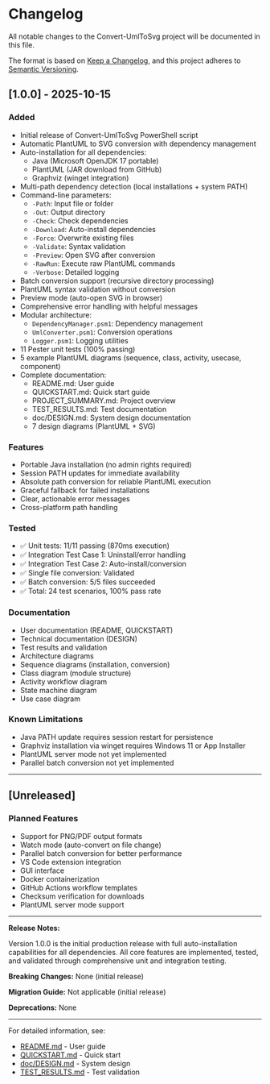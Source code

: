 # Changelog

All notable changes to the Convert-UmlToSvg project will be documented in this file.

The format is based on [Keep a Changelog](https://keepachangelog.com/en/1.0.0/),
and this project adheres to [Semantic Versioning](https://semver.org/spec/v2.0.0.html).

## [1.0.0] - 2025-10-15

### Added
- Initial release of Convert-UmlToSvg PowerShell script
- Automatic PlantUML to SVG conversion with dependency management
- Auto-installation for all dependencies:
  - Java (Microsoft OpenJDK 17 portable)
  - PlantUML (JAR download from GitHub)
  - Graphviz (winget integration)
- Multi-path dependency detection (local installations + system PATH)
- Command-line parameters:
  - `-Path`: Input file or folder
  - `-Out`: Output directory
  - `-Check`: Check dependencies
  - `-Download`: Auto-install dependencies
  - `-Force`: Overwrite existing files
  - `-Validate`: Syntax validation
  - `-Preview`: Open SVG after conversion
  - `-RawRun`: Execute raw PlantUML commands
  - `-Verbose`: Detailed logging
- Batch conversion support (recursive directory processing)
- PlantUML syntax validation without conversion
- Preview mode (auto-open SVG in browser)
- Comprehensive error handling with helpful messages
- Modular architecture:
  - `DependencyManager.psm1`: Dependency management
  - `UmlConverter.psm1`: Conversion operations
  - `Logger.psm1`: Logging utilities
- 11 Pester unit tests (100% passing)
- 5 example PlantUML diagrams (sequence, class, activity, usecase, component)
- Complete documentation:
  - README.md: User guide
  - QUICKSTART.md: Quick start guide
  - PROJECT_SUMMARY.md: Project overview
  - TEST_RESULTS.md: Test documentation
  - doc/DESIGN.md: System design documentation
  - 7 design diagrams (PlantUML + SVG)

### Features
- Portable Java installation (no admin rights required)
- Session PATH updates for immediate availability
- Absolute path conversion for reliable PlantUML execution
- Graceful fallback for failed installations
- Clear, actionable error messages
- Cross-platform path handling

### Tested
- ✅ Unit tests: 11/11 passing (870ms execution)
- ✅ Integration Test Case 1: Uninstall/error handling
- ✅ Integration Test Case 2: Auto-install/conversion
- ✅ Single file conversion: Validated
- ✅ Batch conversion: 5/5 files succeeded
- ✅ Total: 24 test scenarios, 100% pass rate

### Documentation
- User documentation (README, QUICKSTART)
- Technical documentation (DESIGN)
- Test results and validation
- Architecture diagrams
- Sequence diagrams (installation, conversion)
- Class diagram (module structure)
- Activity workflow diagram
- State machine diagram
- Use case diagram

### Known Limitations
- Java PATH update requires session restart for persistence
- Graphviz installation via winget requires Windows 11 or App Installer
- PlantUML server mode not yet implemented
- Parallel batch conversion not yet implemented

---

## [Unreleased]

### Planned Features
- Support for PNG/PDF output formats
- Watch mode (auto-convert on file change)
- Parallel batch conversion for better performance
- VS Code extension integration
- GUI interface
- Docker containerization
- GitHub Actions workflow templates
- Checksum verification for downloads
- PlantUML server mode support

---

**Release Notes:**

Version 1.0.0 is the initial production release with full auto-installation capabilities for all dependencies. All core features are implemented, tested, and validated through comprehensive unit and integration testing.

**Breaking Changes:** None (initial release)

**Migration Guide:** Not applicable (initial release)

**Deprecations:** None

---

For detailed information, see:
- [README.md](README.md) - User guide
- [QUICKSTART.md](QUICKSTART.md) - Quick start
- [doc/DESIGN.md](doc/DESIGN.md) - System design
- [TEST_RESULTS.md](TEST_RESULTS.md) - Test validation
